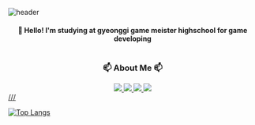 ![header](https://capsule-render.vercel.app/api?type=waving&color=7F7FD5&text=%20Wonseok's&nbsp;Github%20%20&height=175&fontSize=65&fontColor=ffffff)

<h4 align="center">👋 Hello! I'm studying at gyeonggi game meister highschool for game developing <br><br>

<h3 align="center">📫 About Me 📫</h3>
<div align="center">
  <a href="https://wonseok1112.tistory.com">
    <img src="https://img.shields.io/badge/TSTORY-E74C3C?style=for-the-badge&logo=tistory&logoColor=white"        
  </a>
  <a href="https://www.youtube.com/channel/UC3FHqUJQp1T-y-AslyV6j_A">
    <img src="https://img.shields.io/badge/Youtube-FF0000?style=for-the-badge&logo=youtube&logoColor=white"        
  </a>
  <a href="mailto:kowainaee@gmail.com">
    <img src="https://img.shields.io/badge/kowainaee@gmail.com-D14836?style=for-the-badge&logo=gmail&logoColor=white"  
  </a>
  <a href="mailto:https://ggm.gondr.net/user/profile/55">
    <img src="https://img.shields.io/badge/SchoolSite-000000?style=for-the-badge&logo=&logoColor=white"  
  </a>
</div>///

[![Top Langs](https://github-readme-stats.vercel.app/api/top-langs/?username=chwfi&layout=compact)](https://github.com/chwfi/github-readme-stats)
